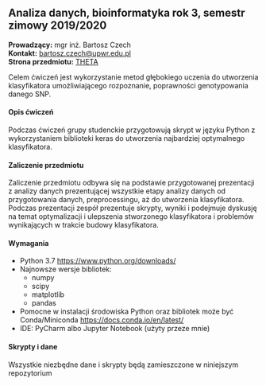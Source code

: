 ## Analiza danych, bioinformatyka rok 3, semestr zimowy 2019/2020
**Prowadzący:** mgr inż. Bartosz Czech\
**Kontakt:** [bartosz.czech@upwr.edu.pl](bartosz.czech@upwr.edu.pl)\
**Strona przedmiotu:** [THETA](http://theta.edu.pl/teaching/analiza-danych/)

Celem ćwiczeń jest wykorzystanie metod głębokiego uczenia do utworzenia klasyfikatora umożliwiającego rozpoznanie, poprawności genotypowania danego SNP. 

#### Opis ćwiczeń

Podczas ćwiczeń grupy studenckie przygotowują skrypt w języku Python z wykorzystaniem biblioteki keras do utworzenia najbardziej optymalnego klasyfikatora.

#### Zaliczenie przedmiotu

Zaliczenie przedmiotu odbywa się na podstawie przygotowanej prezentacji z analizy danych prezentującej wszystkie etapy analizy danych od przygotowania danych, preprocessingu, aż do utworzenia klasyfikatora. Podczas prezentacji zespół prezentuje skrypty,  wyniki i podejmuje dyskusję na temat optymalizacji i ulepszenia stworzonego klasyfikatora i problemów wynikających w trakcie budowy klasyfikatora. 

#### Wymagania

* Python 3.7 https://www.python.org/downloads/
* Najnowsze wersje bibliotek:
	* numpy
	* scipy
	* matplotlib
	* pandas
* Pomocne w instalacji środowiska Python oraz bibliotek może być Conda/Miniconda https://docs.conda.io/en/latest/
* IDE: PyCharm albo Jupyter Notebook (użyty przeze mnie)

#### Skrypty i dane

Wszystkie niezbędne dane i skrypty będą zamieszczone w niniejszym repozytorium
